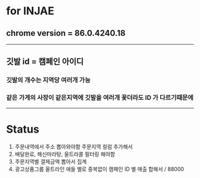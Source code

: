 # for INJAE

## chrome version = 86.0.4240.18
----

## 깃발 id = 캠페인 아이디
### 깃발의 개수는 지역당 여러개 가능
### 같은 가게의 사장이 같은지역에 깃발을 여러개 꽃더라도 ID 가 다르기때문에

---
# Status
1. 주문내역에서 주소 뽑아와야함 주문지역 컬럼 추가해서
2. 배달완료, 해신마라탕, 울트라콜 필터링 해야함
3. 주문지역별 결제금액 뽑아서 집계
4. 광고상품그룹 울트라인 애들 별로 중복없이 캠패인 ID 별 매출 합해서 / 88000